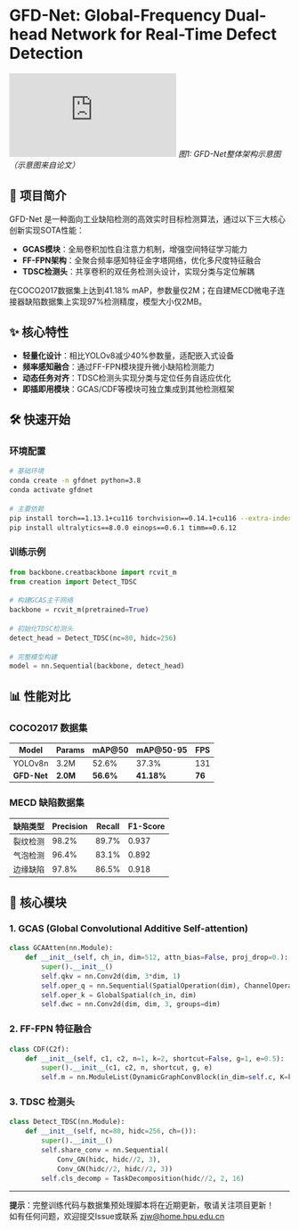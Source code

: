 # GFD-Net: Global-Frequency Dual-head Network for Real-Time Defect Detection

 ![image](https://github.com/ZJWstar/GFD-Net/blob/main/FIG1.pdf)
*图1: GFD-Net整体架构示意图（示意图来自论文）*

## 📖 项目简介
GFD-Net 是一种面向工业缺陷检测的高效实时目标检测算法，通过以下三大核心创新实现SOTA性能：
- **GCAS模块**：全局卷积加性自注意力机制，增强空间特征学习能力
- **FF-FPN架构**：全聚合频率感知特征金字塔网络，优化多尺度特征融合
- **TDSC检测头**：共享卷积的双任务检测头设计，实现分类与定位解耦

在COCO2017数据集上达到41.18% mAP，参数量仅2M；在自建MECD微电子连接器缺陷数据集上实现97%检测精度，模型大小仅2MB。



## ✨ 核心特性
- **轻量化设计**：相比YOLOv8减少40%参数量，适配嵌入式设备
- **频率感知融合**：通过FF-FPN模块提升微小缺陷检测能力
- **动态任务对齐**：TDSC检测头实现分类与定位任务自适应优化
- **即插即用模块**：GCAS/CDF等模块可独立集成到其他检测框架

## 🛠️ 快速开始

### 环境配置
```bash
# 基础环境
conda create -n gfdnet python=3.8
conda activate gfdnet

# 主要依赖
pip install torch==1.13.1+cu116 torchvision==0.14.1+cu116 --extra-index-url https://download.pytorch.org/whl/cu116
pip install ultralytics==8.0.0 einops==0.6.1 timm==0.6.12
```

### 训练示例
```python
from backbone.creatbackbone import rcvit_m
from creation import Detect_TDSC

# 构建GCAS主干网络
backbone = rcvit_m(pretrained=True)

# 初始化TDSC检测头
detect_head = Detect_TDSC(nc=80, hidc=256)

# 完整模型构建
model = nn.Sequential(backbone, detect_head)
```

## 📊 性能对比
### COCO2017 数据集
| Model       | Params | mAP@50 | mAP@50-95 | FPS  |
|-------------|--------|--------|-----------|------|
| YOLOv8n     | 3.2M   | 52.6%  | 37.3%     | 131  |
| **GFD-Net** | **2.0M** | **56.6%** | **41.18%** | **76** |

### MECD 缺陷数据集
| 缺陷类型   | Precision | Recall | F1-Score |
|------------|-----------|--------|----------|
| 裂纹检测   | 98.2%     | 89.7%  | 0.937    |
| 气泡检测   | 96.4%     | 83.1%  | 0.892    |
| 边缘缺陷   | 97.8%     | 86.5%  | 0.918    |

## 🧩 核心模块
### 1. GCAS (Global Convolutional Additive Self-attention)
```python
class GCAAtten(nn.Module):
    def __init__(self, ch_in, dim=512, attn_bias=False, proj_drop=0.):
        super().__init__()
        self.qkv = nn.Conv2d(dim, 3*dim, 1)
        self.oper_q = nn.Sequential(SpatialOperation(dim), ChannelOperation(dim))
        self.oper_k = GlobalSpatial(ch_in, dim)
        self.dwc = nn.Conv2d(dim, dim, 3, groups=dim)
```

### 2. FF-FPN 特征融合
```python
class CDF(C2f):
    def __init__(self, c1, c2, n=1, k=2, shortcut=False, g=1, e=0.5):
        super().__init__(c1, c2, n, shortcut, g, e)
        self.m = nn.ModuleList(DynamicGraphConvBlock(in_dim=self.c, K=k) for _ in range(n))
```

### 3. TDSC 检测头
```python
class Detect_TDSC(nn.Module):
    def __init__(self, nc=80, hidc=256, ch=()):
        super().__init__()
        self.share_conv = nn.Sequential(
            Conv_GN(hidc, hidc//2, 3), 
            Conv_GN(hidc//2, hidc//2, 3))
        self.cls_decomp = TaskDecomposition(hidc//2, 2, 16)
```


---
**提示**：完整训练代码与数据集预处理脚本将在近期更新，敬请关注项目更新！  
如有任何问题，欢迎提交Issue或联系 zjw@home.hpu.edu.cn
